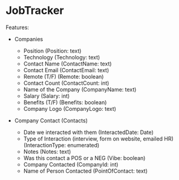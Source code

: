 # JobTracker

Features:

- Companies

  - Position (Position: text)
  - Technology (Technology: text)
  - Contact Name (ContactName: text)
  - Contact Email (ContactEmail: text)
  - Remote (T/F) (Remote: boolean)
  - Contact Count (ContactCount: int)
  - Name of the Company (CompanyName: text)
  - Salary (Salary: int)
  - Benefits (T/F) (Benefits: boolean)
  - Company Logo (CompanyLogo: text)

- Company Contact (Contacts)
  - Date we interacted with them (InteractedDate: Date)
  - Type of Interaction (interview, form on website, emailed HR) (InteractionType: enumerated)
  - Notes (Notes: text)
  - Was this contact a POS or a NEG (Vibe: boolean)
  - Company Contacted (CompanyId: int)
  - Name of Person Contacted (PointOfContact: text)
